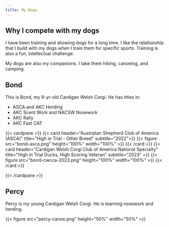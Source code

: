 ```yaml
---
title: My Dogs
---
```


## Why I compete with my dogs

I have been training and showing dogs for a long time. I like the relationship that I build with my dogs when I train them for specific sports. Training is also a fun, intellectual challenge.

My dogs are also my companions. I take them hiking, canoeing, and camping.

## Bond

This is Bond, my 9-yr-old Cardigan Welsh Corgi. He has titles in:

* ASCA and AKC Herding
* AKC Scent Work and NACSW Nosework
* AKC Rally
* AKC Fast CAT

{{< cardpane >}}
{{< card header="Australian Shepherd Club of America (ASCA)" title="High in Trial - Other Breed" subtitle="2022">}}
{{< figure src="bond-asca.png" height="100%" width="100%" >}}
{{< /card >}}
{{< card header="Cardigan Welsh Corgi Club of America National Specialty" title="High in Trial Ducks, High Scoring Veteran" subtitle="2023" >}}
{{< figure src="bond-cwcca-2023.png" height="100%" width="100%" >}}
{{< /card >}}

{{< /cardpane >}}

## Percy

Percy is my young Cardigan Welsh Corgi. He is learning nosework and herding.

{{< figure src="percy-canoe.png" height="50%" width="50%" >}}
